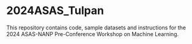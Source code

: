 # 2024ASAS_Tulpan
This repository contains code, sample datasets and instructions for the 2024 ASAS-NANP Pre-Conference Workshop on Machine Learning. 
